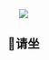 <div align="center"> 
</div>
<div align="center"> 
<image src='./img/640.png'/>
</div>
<div align="center"> 
<h2>🤔请坐</h2>
</div>
<!--
Here are some ideas to get you started:

- 🔭 I’m currently working on ...
- 🌱 I’m currently learning ...
- 👯 I’m looking to collaborate on ...
- 🤔 I’m looking for help with ...
- 💬 Ask me about ...
- 📫 How to reach me: ...
- 😄 Pronouns: ...
- ⚡ Fun fact: ...
  -->
